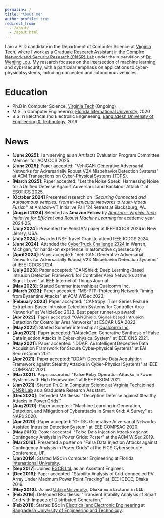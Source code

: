 ```yaml
---
permalink: /
title: "About me"
author_profile: true
redirect_from: 
  - /about/
  - /about.html
---
```


I am a PhD candidate in the Department of Computer Science at [Virginia Tech](https://www.vt.edu/), where I work as a Graduate Research Assistant in the [Complex Network and Security Research (CNSR) Lab](https://www.cnsr.ictas.vt.edu/) under the supervision of [Dr. Wenjing Lou](https://www.cnsr.ictas.vt.edu/WJLou.html). My research focuses on the intersection of machine learning and cybersecurity, with a particular emphasis on applications to cyber-physical systems, including connected and autonomous vehicles. 

Education
======
* Ph.D in Computer Science, [Virginia Tech](https://www.vt.edu/) (Ongoing)
* M.S. in Computer Engineering, [Florida International University](https://www.fiu.edu/), 2020
* B.S. in Electrical and Electronic Engineering, [Bangladesh University of Engineering & Technology](https://www.buet.ac.bd), 2016

News
======
- **[June 2025]**: I am serving as an Artifacts Evaluation Program Committee Member for ACM CCS 2025.
- **[June 2025]**: Paper accepted: "VehiGAN: Generative Adversarial Networks for Adversarially Robust V2X Misbehavior Detection Systems" at ACM Transactions on Cyber-Physical Systems (TCPS). 
- **[March 2025]**: Paper accepted: "Let the Noise Speak: Harnessing Noise for a Unified Defense Against Adversarial and Backdoor Attacks" at ESORICS 2025. 
- **[October 2024]** Presented research on *''Securing Connected and Autonomous Vehicles: From In-Vehicular Networks to Multi-Modal Fusion''* at Amazon-VT Initiative Fall '24 Retreat at Blacksburg, VA.
- **[August 2024]** Selected as **Amazon Fellow** by *[Amazon - Virginia Tech Initiative for Efficient and Robust Machine Learning](https://amazon.cs.vt.edu/)* for academic year 2024-25.
- **[July 2024]**: Presented the VehiGAN paper at IEEE ICDCS 2024 in New Jersey, USA.
- **[July 2024]**: Awarded NSF Travel Grant to attend IEEE ICDCS 2024.
- **[June 2024]**: Attended the [CyberTruck Challenge 2024](https://www.cybertruckchallenge.org/past-challenges/2024-2/) in Warren, Michigan, for hands-on experience in automotive cybersecurity.
- **[April 2024]**: Paper accepted: "VehiGAN: Generative Adversarial Networks for Adversarially Robust V2X Misbehavior Detection Systems" at IEEE ICDCS 2024. 
- **[July 2023]**: Paper accepted: "CANShield: Deep Learning-Based Intrusion Detection Framework for Controller Area Networks at the Signal-Level" at IEEE Internet of Things Journal.
- **[May 2023]**: Started Summer internship at [Qualcomm Inc](https://www.qualcomm.com/).  
- **[March 2023]**: Paper accepted: "MS-PTP: Protecting Network Timing from Byzantine Attacks" at ACM WiSec 2023. 
- **[February 2023]**: Paper accepted: "CANtropy: Time Series Feature Extraction-Based Intrusion Detection Systems for Controller Area Networks" at VehicleSec 2023.  Best paper runner-up award!
- **[Apr 2022]**: Paper accepted: "CANShield: Signal-based Intrusion Detection for Controller Area Networks" at ESCAR USA 2022.  
- **[May 2022]**: Started Summer internship at [Qualcomm Inc](https://www.qualcomm.com/).  
- **[Aug 2021]**: Paper accepted: "iAttackGen: Generative Synthesis of False Data Injection Attacks in Cyber-physical System" at IEEE CNS 2021.  
- **[May 2021]**: Paper accepted: "iDDAF: An Intelligent Deceptive Data Acquisition Framework for Secure Cyber-physical Systems" at EAI SecureComm 2021.  
- **[Apr 2021]**: Paper accepted: "DDAF: Deceptive Data Acquisition Framework against Stealthy Attacks in Cyber-Physical Systems" at IEEE COMPSAC 2021.  
- **[Mar 2021]**: Paper accepted: "False Relay Operation Attacks in Power Systems with High Renewables" at IEEE PESGM 2021.  
- **[Jan 2021]**: Started Ph.D. in [Computer Science](https://cs.vt.edu/) at [Virginia Tech](https://vt.edu/); joined [CNSR Lab](https://www.cnsr.ictas.vt.edu/index.html) as a Gradudate Research Assistant.  
- **[Dec 2020]**: Defended MS thesis: "Deception Defense against Stealthy Attacks in Power Grids."  
- **[Aug 2020]**: Paper accepted: "Machine Learning in Generation, Detection, and Mitigation of Cyberattacks in Smart Grid: A Survey" at NAPS 2020.  
- **[Apr 2020]**: Paper accepted: "G-IDS: Generative Adversarial Networks Assisted Intrusion Detection System" at IEEE COMPSAC 2020.  
- **[May 2019]**: Poster accepted: "False Data Injection Attacks against Contingency Analysis in Power Grids: Poster" at the ACM WiSec 2019.  
- **[Mar 2019]**: Presented a poster on "False Data Injection Attacks against Contingency Analysis in Power Grids" at the FICS Cybersecurity Conference, UF.  
- **[Jan 2019]**: Started MSc in Computer Engineering at [Florida International University](https://www.fiu.edu/).  
- **[Sep 2017]**: Joined [EGCB Ltd.](https://egcb.gov.bd/en) as an Assistant Engineer.  
- **[Dec 2016]**: Paper accepted: "Stability Analysis of Grid-connected PV Array Under Maximum Power Point Tracking" at IEEE ICECE, Dhaka 2016.  
- **[May 2016]**: Joined [Uttara University](https://uttarauniversity.edu.bd/), Dhaka as a Lecturer in EEE.  
- **[Feb 2016]**: Defended BSc thesis: "Transient Stability Analysis of Smart Grid with Impacts of Distributed Generation."  
- **[Feb 2011]**: Started BSc in [Electrical and Electronic Engineering](https://eee.buet.ac.bd/) at [Bangladesh University of Engineering and Technology](https://www.buet.ac.bd/web/).

<!-- 
News
======
- **[Update 2023-2-24]** More updates to come!
- **[April 2022]** Our paper titled **“CANShield: Signal-based Intrusion Detection for Controller Area Networks”** is accepted in the 9th Embedded Security in Cars (escar) USA 2022.
- **[January 2022]** Accepted an offer for an internship at Qualcomm Inc. for summer 2022. Looking forward to an exciting summer! 
- **[August 2021]** Published a conference paper titled "**iAttackGen: Generative Synthesis of False Data Injection Attacks in Cyber-physical Systems**" in The 9th IEEE Conference on Communications and Network Security (**CNS**) 2021.
- **[May 2021]** Published a conference paper titled "**iDDAF: An Intelligent Deceptive Data Acquisition Framework for Secure Cyber-physical Systems**"  in The 17th EAI International Conference on Security and Privacy in Communication Networks (**SecureComm**) 2021. 
- **[April 2021]** Published a conference paper titled "**DDAF: Deceptive Data Acquisition Framework against Stealthy Attacks in Cyber-Physical Systems**"  in The 45th IEEE Computer Society International Conference on Computers, Software, and Applications (**COMPSAC**), 2021.
- **[March 2021]** Published a conference paper titled "**False Relay Operation Attacks in Power Systems with High Renewables**" in The 2021 IEEE PES General Meeting .
[January 2021]** Started Ph.D. in Computer Science at Virginia Tech.  Joined CNSR Lab as a graduate research assistant (GRA). "Go Hokies!"
- **[December 2020]** Defended my MS thesis titled "**Deception Defense against Stealthy Attacks in Power Grids**".  
- **[August 2020]** Published a conference paper titled "Machine Learning in Generation, Detection, and Mitigation of Cyberattacks in Smart Grid: A Survey"  in The 52nd North American Power Symposium (**NAPS**) 2020.
- **[April 2020]** Published a conference paper titled "G-IDS: Generative Adversarial Networks assisted Intrusion Detection System"  in IEEE Computers, Software, and Applications Conference (**COMPSAC**) 2020.
- **[May 2019]**  Published a short paper titled "False Data Injection Attacks against Contingency Analysis in Power Grids: poster"  in The 12th ACM Conference on Security and Privacy in Wireless and Mobile Networks (**WiSec**) 2019.
- **[March 2019]** Presented a poster on "False Data Injection Attacks against Contingency Analysis in Power Grids"  at FICS Research Annual Conference on Cybersecurity at the University of Florida (UF) .
- **[January 2019]** Started MSc in Computer Engineering at Florida International University (FIU)
[September 2017]** Joined Electricity Generation Company of Bangladesh  (EGCB) Ltd. as an Assistant Engineer.
- **[December 2016]** Published a conference paper titled "Stability Analysis of Grid-connected PV Array Under Maximum Power Point Tracking"  in 9th International Conference on Electrical and Computer Engineering (**ICECE**), Dhaka, 2016
[May 2016]** Joined Computer Science and Engineering Dept, Uttara University, Dhaka as a Lecturer (EEE) .
- **[February 2016]** Defended BSc Thesis on "Transient Stability Analysis of Smart Grid with Impacts of Distributed Generation." 
- **[February 2011]** Started BSc at **Bangladesh University of Engineering and Technology (BUET)**  


# News

---

- **Feb 2024**  
  *More updates to come!*

- **Apr 2022**  
  Paper accepted: **"CANShield: Signal-based Intrusion Detection for Controller Area Networks"** at the 9th Embedded Security in Cars (escar) USA 2022.

- **Jan 2022**  
  Accepted a Summer 2022 internship at Qualcomm Inc.

- **Aug 2021**  
  Published: **"iAttackGen: Generative Synthesis of False Data Injection Attacks in Cyber-physical Systems"** at the 9th IEEE CNS 2021.

- **May 2021**  
  Published: **"iDDAF: An Intelligent Deceptive Data Acquisition Framework for Secure Cyber-physical Systems"** at the 17th EAI SecureComm 2021.

- **Apr 2021**  
  Published: **"DDAF: Deceptive Data Acquisition Framework against Stealthy Attacks in Cyber-Physical Systems"** at the 45th IEEE COMPSAC 2021.

- **Mar 2021**  
  Published: **"False Relay Operation Attacks in Power Systems with High Renewables"** at the IEEE PES General Meeting 2021.

- **Jan 2021**  
  Started Ph.D. in Computer Science at Virginia Tech; joined CNSR Lab as a GRA.

- **Dec 2020**  
  Defended MS thesis: **"Deception Defense against Stealthy Attacks in Power Grids."**

- **Aug 2020**  
  Published: **"Machine Learning in Generation, Detection, and Mitigation of Cyberattacks in Smart Grid: A Survey"** at the 52nd NAPS 2020.

- **Apr 2020**  
  Published: **"G-IDS: Generative Adversarial Networks Assisted Intrusion Detection System"** at IEEE COMPSAC 2020.

- **May 2019**  
  Published: **"False Data Injection Attacks against Contingency Analysis in Power Grids: Poster"** at the 12th ACM WiSec 2019.

- **Mar 2019**  
  Presented a poster on "False Data Injection Attacks against Contingency Analysis in Power Grids" at the FICS Cybersecurity Conference, UF.

- **Jan 2019**  
  Started MSc in Computer Engineering at FIU.

- **Sep 2017**  
  Joined EGCB Ltd. as an Assistant Engineer.

- **Dec 2016**  
  Published: **"Stability Analysis of Grid-connected PV Array Under Maximum Power Point Tracking"** at the 9th IEEE ICECE, Dhaka 2016.

- **May 2016**  
  Joined Uttara University, Dhaka as a Lecturer in EEE.

- **Feb 2016**  
  Defended BSc thesis: **"Transient Stability Analysis of Smart Grid with Impacts of Distributed Generation."**

- **Feb 2011**  
  Started BSc at **BUET**. -->

<!-- For more info
------ -->
